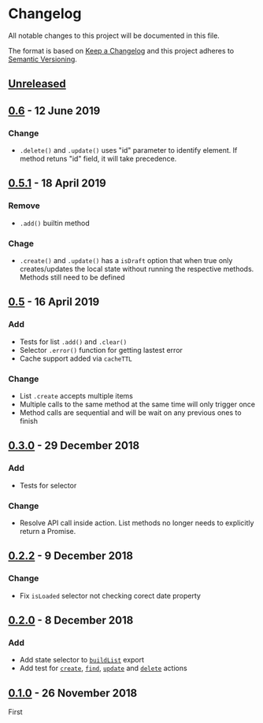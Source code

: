 <!-- markdownlint-disable no-duplicate-header line-length -->

# Changelog

All notable changes to this project will be documented in this file.

The format is based on [Keep a Changelog](http://keepachangelog.com/en/1.0.0/)
and this project adheres to [Semantic Versioning](http://semver.org/spec/v2.0.0.html).

## [Unreleased]

## [0.6] - 12 June 2019

### Change

* `.delete()` and `.update()` uses "id" parameter to identify element. If method retuns "id" field, it will take precedence.

## [0.5.1] - 18 April 2019

### Remove

* `.add()` builtin method

### Chage

* `.create()` and `.update()` has a `isDraft` option that when true only creates/updates the local state without running the respective methods. Methods still need to be defined

## [0.5] - 16 April 2019

### Add

* Tests for list `.add()` and `.clear()`
* Selector `.error()` function for getting lastest error
* Cache support added via `cacheTTL`

### Change

* List `.create` accepts multiple items
* Multiple calls to the same method at the same time will only trigger once
* Method calls are sequential and will be wait on any previous ones to finish

## [0.3.0] - 29 December 2018

### Add

* Tests for selector

### Change

* Resolve API call inside action. List methods no longer needs to explicitly return a Promise.

## [0.2.2] - 9 December 2018

### Change

* Fix `isLoaded` selector not checking corect date property

## [0.2.0] - 8 December 2018

### Add

* Add state selector to [`buildList`](src/index.js#L57) export
* Add test for [`create`](src/create/create.test.js), [`find`](src/find/find.test.js), [`update`](src/update/update.test.js) and [`delete`](src/delete/delete.test.js) actions

## [0.1.0] - 26 November 2018

First

[Unreleased]: https://github.com/asd14/redux-all-is-list/compare/v0.6...HEAD

[0.6]: https://github.com/asd14/redux-all-is-list/compare/v0.5.1...v0.6
[0.5.1]: https://github.com/asd14/redux-all-is-list/compare/v0.5...v0.5.1
[0.5]: https://github.com/asd14/redux-all-is-list/compare/v0.3.0...v0.5
[0.3.0]: https://github.com/asd14/redux-all-is-list/compare/v0.2.2...v0.3.0
[0.2.2]: https://github.com/asd14/redux-all-is-list/compare/v0.2.0...v0.2.2
[0.2.0]: https://github.com/asd14/redux-all-is-list/compare/v0.1.0...v0.2.0
[0.1.0]: https://github.com/asd14/redux-all-is-list/compare/v0.1.0
